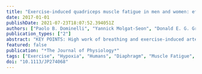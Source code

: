 ```yaml
---
title: "Exercise-induced quadriceps muscle fatigue in men and women: effects of arterial oxygen content and respiratory muscle work"
date: 2017-01-01
publishDate: 2021-07-23T18:07:52.394051Z
authors: ["Paolo B. Dominelli", "Yannick Molgat-Seon", "Donald E. G. Griesdale", "Carli M. Peters", "Jean-Sébastien Blouin", "Mypinder Sekhon", "Giulio S. Dominelli", "William R. Henderson", "Glen E. Foster", "Lee M. Romer", "Michael S. Koehle", "A. William Sheel"]
publication_types: ["2"]
abstract: "KEY POINTS: High work of breathing and exercise-induced arterial hypoxaemia (EIAH) can decrease O2 delivery and exacerbate exercise-induced quadriceps fatigue in healthy men. Women have a higher work of breathing during exercise, dedicate a greater fraction of whole-body V̇O2 towards their respiratory muscles and develop EIAH. Despite a greater reduction in men's work of breathing, the attenuation of quadriceps fatigue was similar between the sexes. The degree of EIAH was similar between sexes, and regardless of sex, those who developed the greatest hypoxaemia during exercise demonstrated the most attenuation of quadriceps fatigue. Based on our previous finding that women have a greater relative oxygen cost of breathing, women appear to be especially susceptible to work of breathing-related changes in quadriceps muscle fatigue. ABSTRACT: Reducing the work of breathing or eliminating exercise-induced arterial hypoxaemia (EIAH) during exercise decreases the severity of quadriceps fatigue in men. Women have a greater work of breathing during exercise, dedicate a greater fraction of whole-body V̇O2 towards their respiratory muscles, and demonstrate EIAH, suggesting women may be especially susceptible to quadriceps fatigue. Healthy subjects (8 male, 8 female) completed three constant load exercise tests over 4 days. During the first (control) test, subjects exercised at ∼85% of maximum while arterial blood gases and work of breathing were assessed. Subsequent constant load exercise tests were iso-time and iso-work rate, but with EIAH prevented by inspiring hyperoxic gas or work of breathing reduced via a proportional assist ventilator (PAV). Quadriceps fatigue was assessed by measuring force in response to femoral nerve stimulation. For both sexes, quadriceps force was equally reduced after the control trial (-27 ± 2% baseline) and was attenuated with hyperoxia and PAV (-18 ± 1 and -17 ± 2% baseline, P textless 0.01, respectively), with no sex difference. EIAH was similar between the sexes, and regardless of sex, subjects with the lowest oxyhaemoglobin saturation during the control test had the greatest quadriceps fatigue attenuation with hyperoxia (r2  = 0.79, P textless 0.0001). For the PAV trial, despite reducing the work of breathing to a greater degree in men (men: 60 ± 5, women: 75 ± 6% control, P textless 0.05), the attenuation of quadriceps fatigue was similar between the sexes (36 ± 4 vs. 37 ± 7%). Owing to a greater relative V̇O2 of the respiratory muscles in women, less of a change in work of breathing is needed to reduce quadriceps fatigue."
featured: false
publication: "*The Journal of Physiology*"
tags: ["Exercise", "Hypoxia", "Humans", "Diaphragm", "Muscle Fatigue", "work of breathing", "Adult", "Female", "Femoral Nerve", "hypoxaemia", "Male", "Oxygen", "Oxygen Consumption", "oxygen delivery", "Quadriceps Muscle", "Radial Artery", "Sex Characteristics"]
doi: "10.1113/JP274068"
---
```


